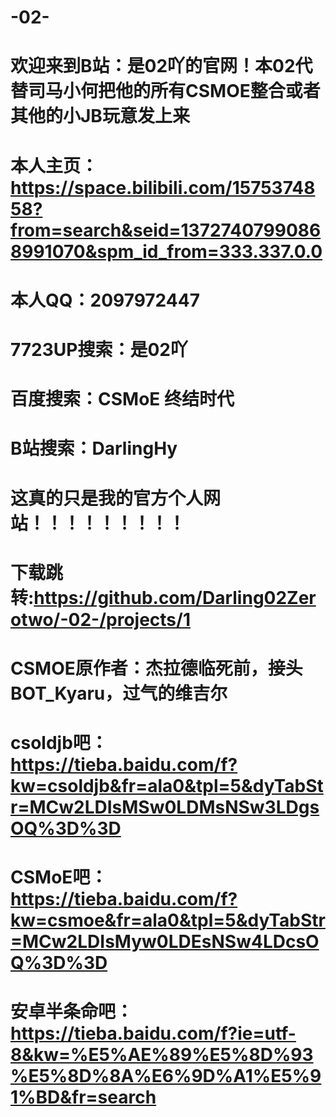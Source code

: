 # -02-
# 欢迎来到B站：是02吖的官网！本02代替司马小何把他的所有CSMOE整合或者其他的小JB玩意发上来
# 本人主页：https://space.bilibili.com/1575374858?from=search&seid=13727407990868991070&spm_id_from=333.337.0.0
# 本人QQ：2097972447
# 7723UP搜索：是02吖
# 百度搜索：CSMoE 终结时代
# B站搜索：DarlingHy
# 这真的只是我的官方个人网站！！！！！！！！！
# 下载跳转:https://github.com/Darling02Zerotwo/-02-/projects/1
# CSMOE原作者：杰拉德临死前，接头BOT_Kyaru，过气的维吉尔
# csoldjb吧：https://tieba.baidu.com/f?kw=csoldjb&fr=ala0&tpl=5&dyTabStr=MCw2LDIsMSw0LDMsNSw3LDgsOQ%3D%3D
# CSMoE吧：https://tieba.baidu.com/f?kw=csmoe&fr=ala0&tpl=5&dyTabStr=MCw2LDIsMyw0LDEsNSw4LDcsOQ%3D%3D
# 安卓半条命吧：https://tieba.baidu.com/f?ie=utf-8&kw=%E5%AE%89%E5%8D%93%E5%8D%8A%E6%9D%A1%E5%91%BD&fr=search
